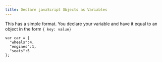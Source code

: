 ```yaml
---
title: Declare javaScript Objects as Variables
---
```

This has a simple format. You declare your variable and have it equal to an object in the form `{ key: value}`

    var car = {
      "wheels":4,
      "engines":1,
      "seats":5
    };